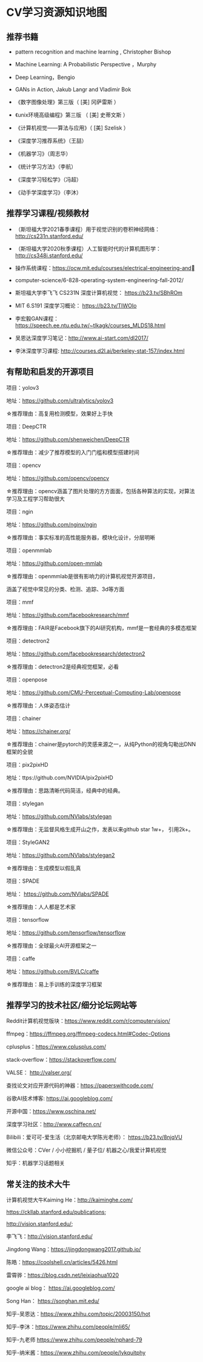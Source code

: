 # CV学习资源知识地图



## 推荐书籍

- pattern recognition and machine learning , Christopher Bishop

- Machine Learning: A Probabilistic Perspective ，Murphy 

- Deep Learning，Bengio

- GANs in Action, Jakub Langr and Vladimir Bok

- 《数字图像处理》第三版（ [美] 冈萨雷斯 ）

- 《unix环境高级编程》第三版 （ [美] 史蒂文斯 ）

- 《计算机视觉——算法与应用》（ [美] Szelisk ）

- 《深度学习推荐系统》（王喆）

- 《机器学习》（周志华）

- 《统计学习方法》（李航）

- 《深度学习轻松学》（冯超）

- 《动手学深度学习》（李沐）



## 推荐学习课程/视频教材



- （斯坦福大学2021春季课程）用于视觉识别的卷积神经网络：http://cs231n.stanford.edu/

- （斯坦福大学2020秋季课程）人工智能时代的计算机图形学：http://cs348i.stanford.edu/

- 操作系统课程：https://ocw.mit.edu/courses/electrical-engineering-and

- computer-science/6-828-operating-system-engineering-fall-2012/

- 斯坦福大学李飞飞 CS231N 深度计算机视觉： https://b23.tv/SBhROm 

- MIT 6.S191 深度学习概论： https://b23.tv/TIWOIo

- 李宏毅GAN课程： https://speech.ee.ntu.edu.tw/~tlkagk/courses_MLDS18.html

- 吴恩达深度学习笔记：http://www.ai-start.com/dl2017/

- 李沐深度学习课程: http://courses.d2l.ai/berkeley-stat-157/index.html



## 有帮助和启发的开源项目

项目：yolov3 

地址：https://github.com/ultralytics/yolov3

☆推荐理由：高复用检测模型，效果好上手快

项目：DeepCTR

地址：https://github.com/shenweichen/DeepCTR

☆推荐理由：减少了推荐模型的入门门槛和模型搭建时间

项目：opencv

地址：https://github.com/opencv/opencv

☆推荐理由：opencv涵盖了图片处理的方方面面，包括各种算法的实现，对算法学习及工程学习帮助很大

项目：ngin

地址：https://github.com/nginx/ngin

☆推荐理由：事实标准的高性能服务器，模块化设计，分层明晰

项目：openmmlab

地址：https://github.com/open-mmlab

☆推荐理由：openmmlab是很有影响力的计算机视觉开源项目，

涵盖了视觉中常见的分类、检测、追踪、3d等方面 

项目：mmf

地址：https://github.com/facebookresearch/mmf

☆推荐理由：FAIR是Facebook旗下的AI研究机构，mmf是一套经典的多模态框架

项目：detectron2

地址：https://github.com/facebookresearch/detectron2

☆推荐理由：detectron2是经典视觉框架，必看

项目：openpose

地址：https://github.com/CMU-Perceptual-Computing-Lab/openpose

☆推荐理由：人体姿态估计

项目：chainer

地址：https://chainer.org/

☆推荐理由：chainer是pytorch的灵感来源之一，从纯Python的视角勾勒出DNN框架的全貌

项目：pix2pixHD

地址：ttps://github.com/NVIDIA/pix2pixHD

☆推荐理由：思路清晰代码简洁，经典中的经典。

项目：stylegan

地址：https://github.com/NVlabs/stylegan

☆推荐理由：无监督风格生成开山之作，发表以来github star 1w+， 引用2k+。

项目：StyleGAN2

地址：https://github.com/NVlabs/stylegan2

☆推荐理由：生成模型以假乱真

项目：SPADE

地址： https://github.com/NVlabs/SPADE

☆推荐理由：人人都是艺术家

项目：tensorflow

地址：https://github.com/tensorflow/tensorflow

☆推荐理由：全球最火AI开源框架之一

项目：caffe

地址：https://github.com/BVLC/caffe

☆推荐理由：易上手训练的深度学习框架



## 推荐学习的技术社区/细分论坛网站等

Reddit计算机视觉版块：https://www.reddit.com/r/computervision/

ffmpeg：https://ffmpeg.org/ffmpeg-codecs.html#Codec-Options

cplusplus：https://www.cplusplus.com/

stack-overflow：https://stackoverflow.com/

VALSE： http://valser.org/

查找论文对应开源代码的神器：https://paperswithcode.com/

谷歌AI技术博客: https://ai.googleblog.com/

开源中国：https://www.oschina.net/

深度学习社区：http://www.caffecn.cn/

Bilibili：爱可可-爱生活（北京邮电大学陈光老师）： https://b23.tv/8njqVU

微信公众号：CVer / 小小挖掘机 / 量子位/ 机器之心/我爱计算机视觉

知乎：机器学习话题相关

## 常关注的技术大牛

计算机视觉大牛Kaiming He：http://kaiminghe.com/

https://ckllab.stanford.edu/publications;

http://vision.stanford.edu/;

李飞飞：http://vision.stanford.edu/

Jingdong Wang：https://jingdongwang2017.github.io/

陈皓：https://coolshell.cn/articles/5426.html

雷霄骅：https://blog.csdn.net/leixiaohua1020

google ai blog： https://ai.googleblog.com/

Song Han： https://songhan.mit.edu/

知乎-吴恩达：https://www.zhihu.com/topic/20003150/hot

知乎-李沐：https://www.zhihu.com/people/mli65/

知乎-九老师 https://www.zhihu.com/people/nphard-79

知乎-纳米酱：https://www.zhihu.com/people/lykquitphy